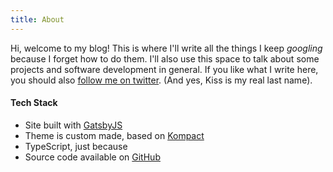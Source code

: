 ```yaml
---
title: About
---
```


Hi, welcome to my blog! This is where I'll write all the things I keep _googling_
because I forget how to do them. I'll also use this space to talk about some
projects and software development in general. If you like what I write here, you should also [follow me on
twitter](https://twitter.com/filipekiss). (And yes, Kiss is my real last name).

#### Tech Stack

- Site built with [GatsbyJS](https://gatsbyjs.org)
- Theme is custom made, based on [Kompact](https://kothemes.com/themes/kompact/)
- TypeScript, just because
- Source code available on [GitHub](https://github.com/filipekiss/blog)
